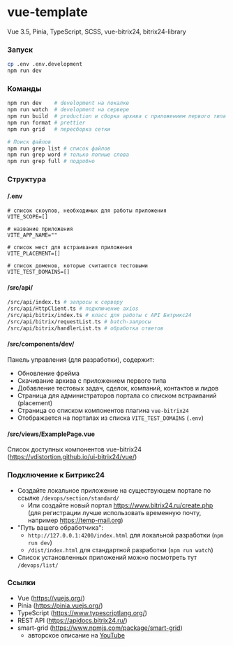 # vue-template

Vue 3.5, Pinia, TypeScript, SCSS, vue-bitrix24, bitrix24-library

### Запуск

```sh
cp .env .env.development
npm run dev
```

### Команды

```sh
npm run dev    # development на локалке
npm run watch  # development на сервере
npm run build  # production и сборка архива с приложением первого типа
npm run format # prettier
npm run grid   # пересборка сетки

# Поиск файлов
npm run grep list # список файлов
npm run grep word # только полные слова
npm run grep full # подробно
```

### Структура

#### /.env

```dotenv
# список скоупов, необходимых для работы приложения
VITE_SCOPE=[]

# название приложения
VITE_APP_NAME=""

# список мест для встраивания приложения
VITE_PLACEMENT=[]

# список доменов, которые считаются тестовыми
VITE_TEST_DOMAINS=[]
```

#### /src/api/

```sh
/src/api/index.ts # запросы к серверу
/src/api/HttpClient.ts # подключение axios
/src/api/bitrix/index.ts # класс для работы с API Битрикс24
/src/api/bitrix/requestList.ts # batch-запросы
/src/api/bitrix/handlerList.ts # обработка ответов
```

#### /src/components/dev/

Панель управления (для разработки), содержит:

- Обновление фрейма
- Скачивание архива с приложением первого типа
- Добавление тестовых задач, сделок, компаний, контактов и лидов
- Страница для администраторов портала со списком встраиваний (placement)
- Страница со списком компонентов плагина `vue-bitrix24`
- Отображается на порталах из списка `VITE_TEST_DOMAINS` (`.env`)

#### /src/views/ExamplePage.vue

Список доступных компонентов vue-bitrix24 (https://vdistortion.github.io/ui-bitrix24/vue/)

### Подключение к Битрикс24

- Создайте локальное приложение на существующем портале по ссылке `/devops/section/standard/`
  - Или создайте новый портал https://www.bitrix24.ru/create.php (для регистрации лучше использовать временную почту, например https://temp-mail.org)
- "Путь вашего обработчика":
  - `http://127.0.0.1:4200/index.html` для локальной разработки (`npm run dev`)
  - `/dist/index.html` для стандартной разработки (`npm run watch`)
- Список установленных приложений можно посмотреть тут `/devops/list/`

### Ссылки

- Vue (https://vuejs.org/)
- Pinia (https://pinia.vuejs.org/)
- TypeScript (https://www.typescriptlang.org/)
- REST API (https://apidocs.bitrix24.ru/)
- smart-grid (https://www.npmjs.com/package/smart-grid)
  - авторское описание на [YouTube](https://www.youtube.com/playlist?list=PLyeqauxei6je28tJvioIsE0bYnARh0UVz)
